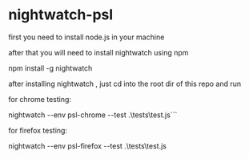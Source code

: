 # nightwatch-psl

first you need to install node.js in your machine

after that you will need to install nightwatch using npm

npm install -g nightwatch

after installing nightwatch , just cd into the root dir of this repo and run

for chrome testing:

nightwatch --env psl-chrome --test .\tests\test.js```

for firefox testing:

nightwatch --env psl-firefox --test .\tests\test.js

